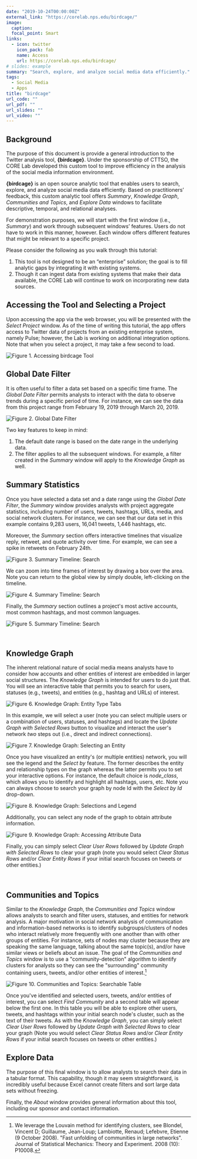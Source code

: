 ```yaml
---
date: "2019-10-24T00:00:00Z"
external_link: "https://corelab.nps.edu/birdcage/"
image:
  caption:
  focal_point: Smart
links:
  - icon: twitter
    icon_pack: fab
    name: Access
    url: https://corelab.nps.edu/birdcage/
# slides: example
summary: "Search, explore, and analyze social media data efficiently."
tags:
  - Social Media
  - Apps
title: "birdcage"
url_code: ""
url_pdf: ""
url_slides: ""
url_video: ""
---
```



## Background

The purpose of this document is provide a general introduction to the Twitter analysis tool, **{birdcage}**. Under the sponsorship of CTTSO, the CORE Lab developed this custom tool to improve efficiency in the analysis of the social media information environment.

**{birdcage}** is an open source analytic tool that enables users to search, explore, and analyze social media data efficiently. Based on practitioners’ feedback, this custom analytic tool offers *Summary*, *Knowledge Graph*, *Communities and Topics*, and *Explore Data* windows to facilitate descriptive, temporal, and relational analyses.

For demonstration purposes, we will start with the first window (i.e., *Summary*) and work through subsequent windows’ features. Users do not have to work in this manner, however. Each window offers different features that might be relevant to a specific project.

Please consider the following as you walk through this tutorial:
  
1. This tool is not designed to be an “enterprise” solution; the goal is to fill analytic gaps by integrating it with existing systems.
2. Though it can ingest data from existing systems that make their data available, the CORE Lab will continue to work on incorporating new data sources.


## Accessing the Tool and Selecting a Project
  
Upon accessing the app via the web browser, you will be presented with the *Select Project* window. As of the time of writing this tutorial, the app offers access to Twitter data of projects from an existing enterprise system, namely Pulse; however, the Lab is working on additional integration options. Note that when you select a project, it may take a few second to load.

![<small> Figure 1. Accessing birdcage Tool </small>](login.gif)


  
## Global Date Filter
  
It is often useful to filter a data set based on a specific time frame.  The *Global Date Filter* permits analysts to interact with the data to observe trends during a specific period of time. For instance, we can see the data from this project range from February 19, 2019 through March 20, 2019. 
  
![<small> Figure 2. Global Date Filter </small>](figure_2.png)
  
Two key features to keep in mind:
    
  1. The default date range is based on the date range in the underlying data. 
  2. The filter applies to all the subsequent windows. For example, a filter created in the *Summary* window will apply to the *Knowledge Graph* as well. 
  
  
## Summary Statistics
  
Once you have selected a data set and a date range using the *Global Date Filter*, the *Summary* window provides analysts with project aggregate statistics, including number of users, tweets, hashtags, URLs, media, and social network clusters. For instance, we can see that our data set in this example contains 9,283 users, 16,041 tweets, 1,446 hashtags, etc. 
  
Moreover, the *Summary* section offers interactive timelines that visualize reply, retweet, and quote activity over time. For example, we can see a spike in retweets on February 24th.
  
![<small> Figure 3. Summary Timeline: Search </small>](timeline1.png)
  
We can zoom into time frames of interest by drawing a box over the area. Note you can return to the global view by simply double, left-clicking on the timeline. 
  
![<small> Figure 4. Summary Timeline: Search </small>](timeline2.png)
  
Finally, the *Summary* section outlines a project's most active accounts, most common hashtags, and most common languages.

![<small>  Figure 5. Summary Timeline: Search </small>](most_active_entities.png)

</br>

## Knowledge Graph

The inherent relational nature of social media means analysts have to consider how accounts and other entities of interest are embedded in larger social structures.  The *Knowledge Graph* is intended for users to do just that. You will see an interactive table that permits you to search for users, statuses (e.g., tweets), and entities (e.g., hashtag and URLs) of interest. 

![<small> Figure 6. Knowledge Graph: Entity Type Tabs </small>](knowledge_graph1.png)

In this example, we will select a user (note you can select multiple users or a combination of users, statuses, and hashtags) and locate the *Update Graph with Selected Rows* button to visualize and interact the user's network *two* steps out (i.e., direct and indirect connections).  
  
![<small> Figure 7. Knowledge Graph: Selecting an Entity </small>](knowledge_graph2.png)
  
Once you have visualized an entity's (or multiple entities) network, you will see the legend and the *Select by* feature. The former describes the entity and relationship types on the graph whereas the latter permits you to set your interactive options. For instance, the default choice is *node_class*, which allows you to identify and highlight all hashtags, users, etc. Note you can always choose to search your graph by node Id with the *Select by Id* drop-down.  

![<small> Figure 8. Knowledge Graph: Selections and Legend </small>](knowledge_graph3.png)

Additionally, you can select any node of the graph to obtain attribute information. 

![<small> Figure 9. Knowledge Graph: Accessing Attribute Data </small>](knowledge_graph4.png)

Finally, you can simply select *Clear User Rows* followed by *Update Graph with Selected Rows* to clear your graph (note you would select *Clear Status Rows* and/or *Clear Entity Rows* if your initial search focuses on tweets or other entities.)


</br>

## Communities and Topics

Similar to the *Knowledge Graph*, the *Communities and Topics* window allows analysts to search and filter users, statuses, and entities for network analysis. A major motivation in social network analysis of communication and information-based networks is to identify subgroups/clusters of nodes who interact relatively more frequently with one another than with other groups of entities. For instance, sets of nodes may cluster because they are speaking the same language, talking about the same topic(s), and/or have similar views or beliefs about an issue.  The goal of the *Communities and Topics* window is to use a "community-detection" algorithm to identify clusters for analysts so they can see the "surrounding" community containing users, tweets, and/or other entities of interest.[^1] 

![<small> Figure 10. Communities and Topics: Searchable Table </small>](comms_tops1.png)

Once you've identified and selected users, tweets, and/or entities of interest, you can select *Find Community* and a second table will appear below the first one. In this table you will be able to explore other users, tweets, and hashtags within your initial search node's cluster, such as the text of their tweets. As with the *Knowledge Graph*, you can simply select *Clear User Rows* followed by *Update Graph with Selected Rows* to clear your graph (Note you would select *Clear Status Rows* and/or *Clear Entity Rows* if your initial search focuses on tweets or other entities.)

## Explore Data

The purpose of this final window is to allow analysts to search their data in a tabular format. This capability, though it may seem straightforward, is incredibly useful because Excel cannot create filters and sort large data sets without freezing. 

Finally, the *About* window provides general information about this tool, including our sponsor and contact information. 


[^1]: We leverage the Louvain method for identifying clusters, see Blondel, Vincent D; Guillaume, Jean-Loup; Lambiotte, Renaud; Lefebvre, Etienne (9 October 2008). "Fast unfolding of communities in large networks". Journal of Statistical Mechanics: Theory and Experiment. 2008 (10): P10008.
